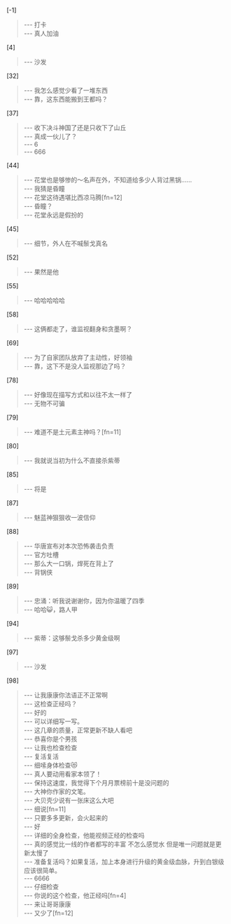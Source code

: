
[-1] 
>--- 打卡<br>
>--- 真人加油<br>

[4] 
>--- 沙发<br>

[32] 
>--- 我怎么感觉少看了一堆东西<br>
>--- 靠，这东西能搬到王都吗？<br>

[37] 
>--- 收下决斗神国了还是只收下了山丘<br>
>--- 真成一伙儿了？<br>
>--- 6<br>
>--- 666<br>

[44] 
>--- 花堂也是够惨的～名声在外，不知道给多少人背过黑锅……<br>
>--- 我猜是昏瞳<br>
>--- 花堂这待遇堪比西凉马腾[fn=12]<br>
>--- 昏瞳？<br>
>--- 花堂永远是假扮的<br>

[45] 
>--- 细节，外人在不喊鬃戈真名<br>

[52] 
>--- 果然是他<br>

[55] 
>--- 哈哈哈哈哈<br>

[58] 
>--- 这俩都走了，谁监视翻身和贪墨啊？<br>

[69] 
>--- 为了自家团队放弃了主动性，好领袖<br>
>--- 靠，这下不是没人监视那边了吗？<br>

[78] 
>--- 好像现在描写方式和以往不太一样了<br>
>--- 无物不可骗<br>

[79] 
>--- 难道不是土元素主神吗？[fn=11]<br>

[80] 
>--- 我就说当初为什么不直接杀紫蒂<br>

[85] 
>--- 将是<br>

[87] 
>--- 魅蓝神狠狠收一波信仰<br>

[88] 
>--- 华唐宣布对本次恐怖袭击负责<br>
>--- 官方吐槽<br>
>--- 那么大一口锅，焊死在背上了<br>
>--- 背锅侠<br>

[89] 
>--- 忠涌：听我说谢谢你，因为你温暖了四季<br>
>--- 哈哈😺，路人甲<br>

[94] 
>--- 紫蒂：这够鬃戈杀多少黄金级啊<br>

[97] 
>--- 沙发<br>

[98] 
>--- 让我康康你法语正不正常啊<br>
>--- 这检查正经吗？<br>
>--- 好的<br>
>--- 可以详细写一写。<br>
>--- 这几章的质量，正常更新不缺人看吧<br>
>--- 恭喜你是个男孩<br>
>--- 让我也检查检查<br>
>--- 复活复活<br>
>--- 细嗦身体检查😻<br>
>--- 真人要动用看家本领了！<br>
>--- 保持这速度，我觉得下个月月票榜前十是没问题的<br>
>--- 大神你作家的文笔。<br>
>--- 大贝壳少说有一张床这么大吧<br>
>--- 细说[fn=11]<br>
>--- 只要多多更新，会火起来的<br>
>--- 好<br>
>--- 详细的全身检查，他能视频正经的检查吗<br>
>--- 真的感觉比一线的作者都写的丰富   不怎么感觉水   但是唯一问题就是更新太慢了<br>
>--- 准备复活吗？如果复活，加上本身进行升级的黄金级血脉，升到白银级应该很简单。<br>
>--- 6666<br>
>--- 仔细检查<br>
>--- 你说的这个检查，他正经吗[fn=4]<br>
>--- 来让哥哥康康<br>
>--- 又少了[fn=12]<br>
